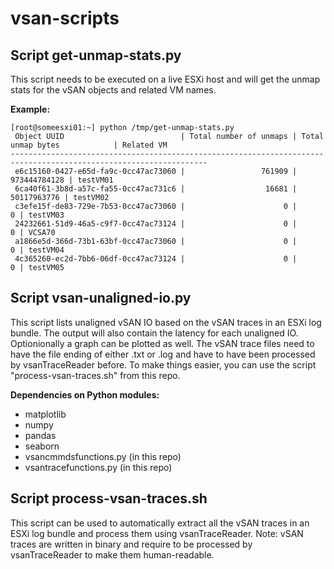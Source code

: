 # vsan-scripts

## Script get-unmap-stats.py
This script needs to be executed on a live ESXi host and will get the unmap stats for the vSAN objects and related VM names.

**Example:**
```
[root@someesxi01:~] python /tmp/get-unmap-stats.py
 Object UUID                          | Total number of unmaps | Total unmap bytes            | Related VM
------------------------------------------------------------------------------------------------------------------
 e6c15160-0427-e65d-fa9c-0cc47ac73060 |                 761909 |                 973444784128 | testVM01
 6ca40f61-3b8d-a57c-fa55-0cc47ac731c6 |                  16681 |                  50117963776 | testVM02
 c3efe15f-de83-729e-7b53-0cc47ac73060 |                      0 |                            0 | testVM03
 24232661-51d9-46a5-c9f7-0cc47ac73124 |                      0 |                            0 | VCSA70
 a1866e5d-366d-73b1-63bf-0cc47ac73060 |                      0 |                            0 | testVM04
 4c365260-ec2d-7bb6-06df-0cc47ac73124 |                      0 |                            0 | testVM05
 ```

## Script vsan-unaligned-io.py
This script lists unaligned vSAN IO based on the vSAN traces in an ESXi log bundle. The output will also contain the latency for each unaligned IO.
Optionionally a graph can be plotted as well.
The vSAN trace files need to have the file ending of either .txt or .log and have to have been processed by vsanTraceReader before. To make things easier, you can use the script "process-vsan-traces.sh" from this repo.

**Dependencies on Python modules:**
- matplotlib
- numpy
- pandas
- seaborn
- vsancmmdsfunctions.py (in this repo)
- vsantracefunctions.py (in this repo)

## Script process-vsan-traces.sh
This script can be used to automatically extract all the vSAN traces in an ESXi log bundle and process them using vsanTraceReader.
Note: vSAN traces are written in binary and require to be processed by vsanTraceReader to make them human-readable.
